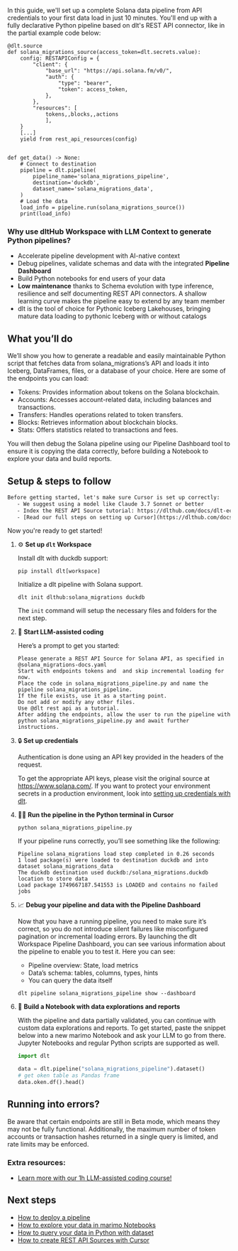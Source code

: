 In this guide, we'll set up a complete Solana data pipeline from API credentials to your first data load in just 10 minutes. You'll end up with a fully declarative Python pipeline based on dlt's REST API connector, like in the partial example code below:

```python-outcome
@dlt.source
def solana_migrations_source(access_token=dlt.secrets.value):
    config: RESTAPIConfig = {
        "client": {
            "base_url": "https://api.solana.fm/v0/",
            "auth": {
                "type": "bearer",
                "token": access_token,
            },
        },
        "resources": [
            tokens,,blocks,,actions
            ],
    }
    [...]
    yield from rest_api_resources(config)


def get_data() -> None:
    # Connect to destination
    pipeline = dlt.pipeline(
        pipeline_name='solana_migrations_pipeline',
        destination='duckdb',
        dataset_name='solana_migrations_data', 
    )
    # Load the data
    load_info = pipeline.run(solana_migrations_source())
    print(load_info) 
```

### Why use dltHub Workspace with LLM Context to generate Python pipelines?

- Accelerate pipeline development with AI-native context
- Debug pipelines, validate schemas and data with the integrated **Pipeline Dashboard**
- Build Python notebooks for end users of your data
- **Low maintenance** thanks to Schema evolution with type inference, resilience and self documenting REST API connectors. A shallow learning curve makes the pipeline easy to extend by any team member
- dlt is the tool of choice for Pythonic Iceberg Lakehouses, bringing mature data loading to pythonic Iceberg with or without catalogs

## What you’ll do

We’ll show you how to generate a readable and easily maintainable Python script that fetches data from solana_migrations’s API and loads it into Iceberg, DataFrames, files, or a database of your choice. Here are some of the endpoints you can load:

- Tokens: Provides information about tokens on the Solana blockchain.
- Accounts: Accesses account-related data, including balances and transactions.
- Transfers: Handles operations related to token transfers.
- Blocks: Retrieves information about blockchain blocks.
- Stats: Offers statistics related to transactions and fees.

You will then debug the Solana pipeline using our Pipeline Dashboard tool to ensure it is copying the data correctly, before building a Notebook to explore your data and build reports.

## Setup & steps to follow

```default
Before getting started, let's make sure Cursor is set up correctly:
   - We suggest using a model like Claude 3.7 Sonnet or better
   - Index the REST API Source tutorial: https://dlthub.com/docs/dlt-ecosystem/verified-sources/rest_api/ and add it to context as **@dlt rest api**
   - [Read our full steps on setting up Cursor](https://dlthub.com/docs/dlt-ecosystem/llm-tooling/cursor-restapi#23-configuring-cursor-with-documentation)
```

Now you're ready to get started!

1. ⚙️ **Set up `dlt` Workspace**
    
    Install dlt with duckdb support:
    ```shell
    pip install dlt[workspace]
    ```

    Initialize a dlt pipeline with Solana support.
    ```shell
    dlt init dlthub:solana_migrations duckdb
    ```

    The `init` command will setup the necessary files and folders for the next step.
    
2. 🤠 **Start LLM-assisted coding**
    
    Here’s a prompt to get you started:
    
    ```prompt
    Please generate a REST API Source for Solana API, as specified in @solana_migrations-docs.yaml 
    Start with endpoints tokens and  and skip incremental loading for now. 
    Place the code in solana_migrations_pipeline.py and name the pipeline solana_migrations_pipeline. 
    If the file exists, use it as a starting point. 
    Do not add or modify any other files. 
    Use @dlt rest api as a tutorial. 
    After adding the endpoints, allow the user to run the pipeline with python solana_migrations_pipeline.py and await further instructions.
    ```

    
3. 🔒 **Set up credentials** 
    
    Authentication is done using an API key provided in the headers of the request.
    
    To get the appropriate API keys, please visit the original source at https://www.solana.com/.
    If you want to protect your environment secrets in a production environment, look into [setting up credentials with dlt](https://dlthub.com/docs/walkthroughs/add_credentials).
    
4. 🏃‍♀️ **Run the pipeline in the Python terminal in Cursor**
    
    ```shell
    python solana_migrations_pipeline.py
    ```
    
    If your pipeline runs correctly, you’ll see something like the following:
    
    ```shell
    Pipeline solana_migrations load step completed in 0.26 seconds
    1 load package(s) were loaded to destination duckdb and into dataset solana_migrations_data
    The duckdb destination used duckdb:/solana_migrations.duckdb location to store data
    Load package 1749667187.541553 is LOADED and contains no failed jobs
    ```
    
5. 📈 **Debug your pipeline and data with the Pipeline Dashboard**

    Now that you have a running pipeline, you need to make sure it’s correct, so you do not introduce silent failures like misconfigured pagination or incremental loading errors. By launching the dlt Workspace Pipeline Dashboard, you can see various information about the pipeline to enable you to test it. Here you can see:
    - Pipeline overview: State, load metrics
    - Data’s schema: tables, columns, types, hints
    - You can query the data itself
    
    ```shell
    dlt pipeline solana_migrations_pipeline show --dashboard
    ```
    
6. 🐍 **Build a Notebook with data explorations and reports**

    With the pipeline and data partially validated, you can continue with custom data explorations and reports. To get started, paste the snippet below into a new marimo Notebook and ask your LLM to go from there. Jupyter Notebooks and regular Python scripts are supported as well.

    
    ```python
    import dlt

   data = dlt.pipeline("solana_migrations_pipeline").dataset()
   # get oken table as Pandas frame
   data.oken.df().head()
    ```

## Running into errors?

Be aware that certain endpoints are still in Beta mode, which means they may not be fully functional. Additionally, the maximum number of token accounts or transaction hashes returned in a single query is limited, and rate limits may be enforced.

### Extra resources:

- [Learn more with our 1h LLM-assisted coding course!](https://www.youtube.com/watch?v=GGid70rnJuM)

## Next steps

- [How to deploy a pipeline](https://dlthub.com/docs/walkthroughs/deploy-a-pipeline)
- [How to explore your data in marimo Notebooks](https://dlthub.com/docs/general-usage/dataset-access/marimo)
- [How to query your data in Python with dataset](https://dlthub.com/docs/general-usage/dataset-access/dataset)
- [How to create REST API Sources with Cursor](https://dlthub.com/docs/dlt-ecosystem/llm-tooling/cursor-restapi)
